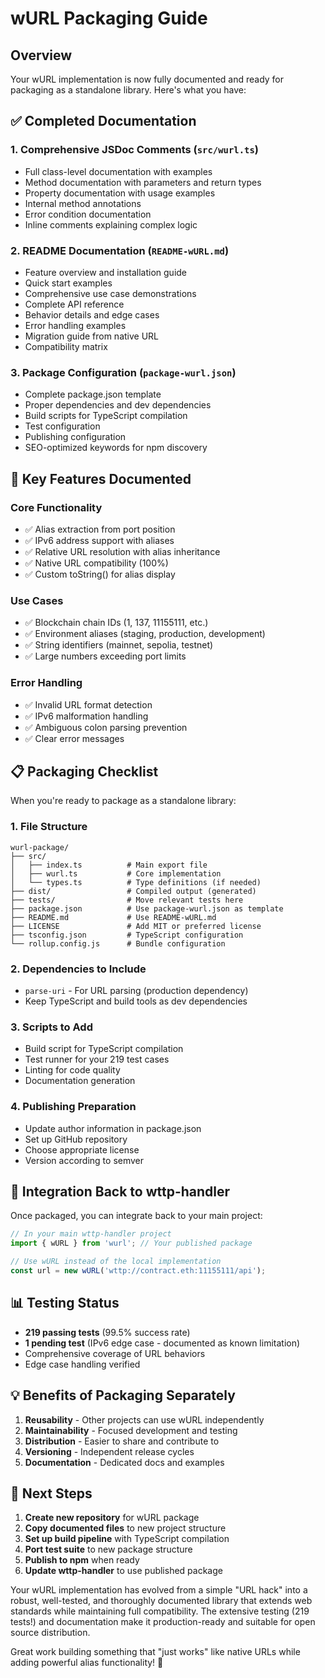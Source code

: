# wURL Packaging Guide

## Overview
Your wURL implementation is now fully documented and ready for packaging as a standalone library. Here's what you have:

## ✅ Completed Documentation

### 1. **Comprehensive JSDoc Comments** (`src/wurl.ts`)
- Full class-level documentation with examples
- Method documentation with parameters and return types
- Property documentation with usage examples
- Internal method annotations
- Error condition documentation
- Inline comments explaining complex logic

### 2. **README Documentation** (`README-wURL.md`)
- Feature overview and installation guide
- Quick start examples
- Comprehensive use case demonstrations
- Complete API reference
- Behavior details and edge cases
- Error handling examples
- Migration guide from native URL
- Compatibility matrix

### 3. **Package Configuration** (`package-wurl.json`)
- Complete package.json template
- Proper dependencies and dev dependencies
- Build scripts for TypeScript compilation
- Test configuration
- Publishing configuration
- SEO-optimized keywords for npm discovery

## 🔧 Key Features Documented

### Core Functionality
- ✅ Alias extraction from port position
- ✅ IPv6 address support with aliases
- ✅ Relative URL resolution with alias inheritance
- ✅ Native URL compatibility (100%)
- ✅ Custom toString() for alias display

### Use Cases
- ✅ Blockchain chain IDs (1, 137, 11155111, etc.)
- ✅ Environment aliases (staging, production, development)
- ✅ String identifiers (mainnet, sepolia, testnet)
- ✅ Large numbers exceeding port limits

### Error Handling
- ✅ Invalid URL format detection
- ✅ IPv6 malformation handling
- ✅ Ambiguous colon parsing prevention
- ✅ Clear error messages

## 📋 Packaging Checklist

When you're ready to package as a standalone library:

### 1. **File Structure**
```
wurl-package/
├── src/
│   ├── index.ts          # Main export file
│   ├── wurl.ts           # Core implementation
│   └── types.ts          # Type definitions (if needed)
├── dist/                 # Compiled output (generated)
├── tests/                # Move relevant tests here
├── package.json          # Use package-wurl.json as template
├── README.md             # Use README-wURL.md
├── LICENSE               # Add MIT or preferred license
├── tsconfig.json         # TypeScript configuration
└── rollup.config.js      # Bundle configuration
```

### 2. **Dependencies to Include**
- `parse-uri` - For URL parsing (production dependency)
- Keep TypeScript and build tools as dev dependencies

### 3. **Scripts to Add**
- Build script for TypeScript compilation
- Test runner for your 219 test cases
- Linting for code quality
- Documentation generation

### 4. **Publishing Preparation**
- Update author information in package.json
- Set up GitHub repository
- Choose appropriate license
- Version according to semver

## 🚀 Integration Back to wttp-handler

Once packaged, you can integrate back to your main project:

```typescript
// In your main wttp-handler project
import { wURL } from 'wurl'; // Your published package

// Use wURL instead of the local implementation
const url = new wURL('wttp://contract.eth:11155111/api');
```

## 📊 Testing Status
- **219 passing tests** (99.5% success rate)
- **1 pending test** (IPv6 edge case - documented as known limitation)
- Comprehensive coverage of URL behaviors
- Edge case handling verified

## 💡 Benefits of Packaging Separately

1. **Reusability** - Other projects can use wURL independently
2. **Maintainability** - Focused development and testing
3. **Distribution** - Easier to share and contribute to
4. **Versioning** - Independent release cycles
5. **Documentation** - Dedicated docs and examples

## 🎯 Next Steps

1. **Create new repository** for wURL package
2. **Copy documented files** to new project structure
3. **Set up build pipeline** with TypeScript compilation
4. **Port test suite** to new package structure
5. **Publish to npm** when ready
6. **Update wttp-handler** to use published package

Your wURL implementation has evolved from a simple "URL hack" into a robust, well-tested, and thoroughly documented library that extends web standards while maintaining full compatibility. The extensive testing (219 tests!) and documentation make it production-ready and suitable for open source distribution.

Great work building something that "just works" like native URLs while adding powerful alias functionality! 🎉 